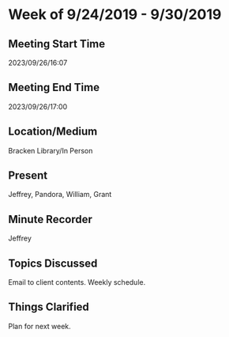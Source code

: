 # Week of 9/24/2019 - 9/30/2019

## Meeting Start Time

2023/09/26/16:07

## Meeting End Time

2023/09/26/17:00

## Location/Medium

Bracken Library/In Person

## Present

Jeffrey, Pandora, William, Grant

## Minute Recorder

Jeffrey

## Topics Discussed

Email to client contents. Weekly schedule.

## Things Clarified

Plan for next week.
